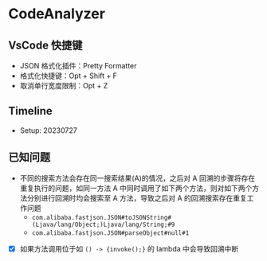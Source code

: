 # CodeAnalyzer

## VsCode 快捷键

* JSON 格式化插件：Pretty Formatter
* 格式化快捷键：Opt + Shift + F
* 取消单行宽度限制：Opt + Z

## Timeline

* Setup: 20230727

## 已知问题

* 不同的搜索方法会存在同一搜索结果(A)的情况，之后对 A 回溯的步骤将存在重复执行的问题，如同一方法 A 中同时调用了如下两个方法，则对如下两个方法分别进行回溯时均会搜索至 A 方法，导致之后对 A 的回溯搜索存在重复工作问题
  * `com.alibaba.fastjson.JSON#toJSONString#(Ljava/lang/Object;)Ljava/lang/String;#9`
  * `com.alibaba.fastjson.JSON#parseObject#null#1`
* [x] 如果方法调用位于如 `() -> {invoke();}` 的 lambda 中会导致回溯中断 